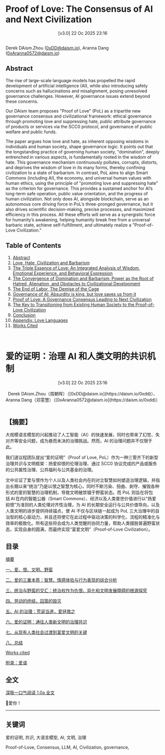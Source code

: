 # Proof of Love: The Consensus of AI and Next Civilization

<center>[v3.0] 22 Oc 2025 23:16</center>
<br>

Derek DAism.Zhou ([0xDD@daism.io](https://daism.io/0xdd)), Aranna Dang ([0xAranna0572@daism.io](https://daism.io/0xdd))

## Abstract

The rise of large-scale language models has propelled the rapid development of artificial intelligence (AI), while also introducing safety concerns such as hallucinations and misalignment, posing unresolved governance challenges. However, AI governance issues extend beyond these concerns.

Our DAism team proposes "Proof of Love" (PoL) as a tripartite new governance consensus and civilizational framework: ethical governance through promoting love and suppressing hate, public attribute governance of products or services via the SCC0 protocol, and governance of public welfare and public funds.

The paper argues how love and hate, as inherent opposing wisdoms in individuals and human society, shape governance logic. It points out that the longstanding practice of governing human society, "domination", deeply entrenched in various aspects, is fundamentally rooted in the wisdom of hate. This governance mechanism continuously pollutes, corrupts, distorts, and deprives the wisdom of love in its many forms, thereby confining civilization to a state of barbarism. In contrast, PoL aims to align Smart Commons (including AI), the economy, and universal human values with human ethics, using the principle of "promoting love and suppressing hate" as the criterion for governance. This provides a sustained anchor for AI’s long-term safe operation, public value orientation, and the progress of human civilization. Not only does AI, alongside blockchain, serve as an autonomous core driving force in PoL’s three-pronged governance, but it also drives scientific decision-making, precise processes, and maximized efficiency in this process. All these efforts will serve as a synergistic force for humanity’s awakening, helping humanity break free from a universal barbaric state, achieve self-fulfillment, and ultimately realize a "Proof-of-Love Civilization."

## Table of Contents

1. [Abstract](#Abstract)
2. [Love, Hate, Civilization and Barbarism](https://github.com/DAism2019/Proof-of-Love/blob/main/english/chap1.md)
3. [The Triple Essence of Love: An Integrated Analysis of Wisdom, Emotional Experience, and Behavioral Expression](https://github.com/DAism2019/Proof-of-Love/blob/main/english/chap2.md)
4. [The Convergence of Domination and Barbarism: Power as the Root of Hatred, Alienation, and Obstacles to Civilizational Development](https://github.com/DAism2019/Proof-of-Love/blob/main/english/chap3.md)
5. [The End of Labor, The Demise of the Cage](https://github.com/DAism2019/Proof-of-Love/blob/main/english/chap4.md)
6. [Governance of AI: Absurdity is king, but love saves us from it](https://github.com/DAism2019/Proof-of-Love/blob/main/english/chap5.md)
7. [Proof of Love: A Governance Consensus Leading to Next Civilization](https://github.com/DAism2019/Proof-of-Love/blob/main/english/chap6.md)
8. [The Key to Transitioning from Existing Human Society to the Proof-of-Love Civilization](https://github.com/DAism2019/Proof-of-Love/blob/main/english/chap7.md)
9. [Conclusion](https://github.com/DAism2019/Proof-of-Love/blob/main/english/chap8.md)
10. [Appendix: Love Languages](https://github.com/DAism2019/Proof-of-Love/blob/main/english/Appendix.md)
11. [Works Cited](https://github.com/DAism2019/Proof-of-Love/blob/main/english/workscited.md)
<br>

# 爱的证明：治理 AI 和人类文明的共识机制

<center>[v3.0] 22 Oc 2025 23:16</center>
<br>
<center>Derek DAism.Zhou（周朝晖）（[0xDD@daism.io](https://daism.io/0xdd)）、Aranna Dang（邓雯慧）（[0xAranna0572@daism.io](https://daism.io/0xdd)）</center>

<br>

## 【摘要】

大规模语言模型的兴起推动了人工智能（AI）的快速发展，同时也带来了幻觉、失对齐等安全问题，成为悬而未决的治理挑战。然而，AI 的治理问题并不仅限于此。

我们道议程团队提出“爱的证明”（Proof of Love, PoL）作为一种三管齐下的新型治理共识与文明框架：扬爱抑恨的伦理治理、通过 SCC0 协议完成的产品或服务的公共属性治理、公共福利与公共基金的治理。

文中论证了爱与恨作为个人以及人类社会内在的对立智慧如何塑造治理逻辑，并指出长期以来“统治”乃是以恨之智慧为核心，同时不断污染、扭曲、剥夺、摧毁各种形式的爱的智慧的治理机制，导致文明被禁锢于野蛮状态。而 PoL 则旨在将包括 AI 在内的智能公器（Smart Commons）、经济以及人类普世价值进行以“扬爱抑恨”为准则的人类伦理对齐性治理，为 AI 的长期安全运行与公共价值导向，以及人类文明的进步提供持续锚点，使 AI 不仅与区块链一起成为 PoL 三大治理中的自治型的核心驱动力，并且还将使它在此过程中驱动决策的科学化、流程的精准化与效率的极致化。所有这些将会成为人类觉醒的协同力量，帮助人类摆脱普遍野蛮状态，实现自身的圆满，而最终实现“富爱文明”（Proof‑of‑Love Civilization）。

## 目录

[摘要](#摘要)

[一、爱、恨、文明、野蛮](https://github.com/DAism2019/Proof-of-Love/blob/main/chinese/sec1.md)

[二、爱的三重本质：智慧、情感体验与行为表现的综合分析](https://github.com/DAism2019/Proof-of-Love/blob/main/chinese/sec2.md)

[三、统治与野蛮的交汇：统治权作为仇恨、异化和文明发展障碍的根源探究](https://github.com/DAism2019/Proof-of-Love/blob/main/chinese/sec3.md)

[四、劳动的终结，囚笼的毁灭](https://github.com/DAism2019/Proof-of-Love/blob/main/chinese/sec4.md)

[五、AI 的治理：荒诞当道，爱拯救之](https://github.com/DAism2019/Proof-of-Love/blob/main/chinese/sec5.md)

[六、爱的证明：通往人类新文明的治理共识](https://github.com/DAism2019/Proof-of-Love/blob/main/chinese/sec6.md)

[七、从现有人类社会过渡到富爱文明的关键](https://github.com/DAism2019/Proof-of-Love/blob/main/chinese/sec7.md)

[八、总结](https://github.com/DAism2019/Proof-of-Love/blob/main/chinese/sec8.md)

[Works cited](https://github.com/DAism2019/Proof-of-Love/blob/main/chinese/sec9.md)

[附录：爱语](https://github.com/DAism2019/Proof-of-Love/blob/main/chinese/secapp.md)

## 全文
[深吸一口气阅读 1.0a 全文](https://github.com/DAism2019/Proof-of-Love/blob/main/memo/README.md)

💖愛你！

---

## 关键词
爱的证明, 共识, 大语言模型, AI, 文明, 治理

Proof-of-Love, Consensus, LLM, AI, Civilization, governance, 

